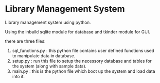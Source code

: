 # Library Management System

Library management system using python.

Using the inbuild sqlite module for database and tkinder module for GUI.

there are three files:
1. sql_functions.py : this python file contains user defined functions used to manipulate data in database.
2. setup.py : run this file to setup the necessory database and tables for the system (along with sample data).
3. main.py : this is the python file which boot up the system and load data into it.

